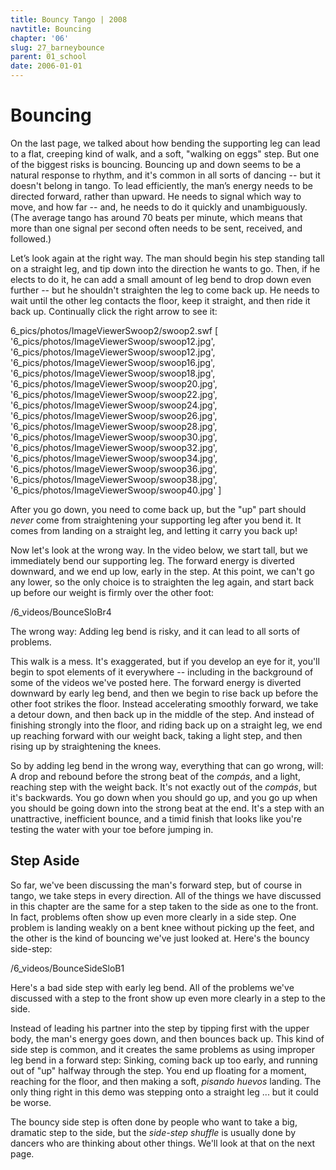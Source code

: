```yaml
---
title: Bouncy Tango | 2008
navtitle: Bouncing
chapter: '06'
slug: 27_barneybounce
parent: 01_school
date: 2006-01-01
---
```


# Bouncing

On the last page, we talked about how bending the supporting leg can lead to a flat, creeping kind of walk, and a soft, "walking on eggs" step. But one of the biggest risks is bouncing. Bouncing up and down seems to be a natural response to rhythm, and it's common in all sorts of dancing -- but it doesn't belong in tango. To lead efficiently, the man’s energy needs to be directed forward, rather than upward. He needs to signal which way to move, and how far -- and, he needs to do it quickly and unambiguously. (The average tango has around 70 beats per minute, which means that more than one signal per second often needs to be sent, received, and followed.)

Let’s look again at the right way. The man should begin his step standing tall on a straight leg, and tip down into the direction he wants to go. Then, if he elects to do it, he can add a small amount of leg bend to drop down even further -- but he shouldn't straighten the leg to come back up. He needs to wait until the other leg contacts the floor, keep it straight, and then ride it back up. Continually click the right arrow to see it:

6_pics/photos/ImageViewerSwoop2/swoop2.swf
[
  '6_pics/photos/ImageViewerSwoop/swoop12.jpg',
  '6_pics/photos/ImageViewerSwoop/swoop12.jpg',
  '6_pics/photos/ImageViewerSwoop/swoop16.jpg',
  '6_pics/photos/ImageViewerSwoop/swoop18.jpg',
  '6_pics/photos/ImageViewerSwoop/swoop20.jpg',
  '6_pics/photos/ImageViewerSwoop/swoop22.jpg',
  '6_pics/photos/ImageViewerSwoop/swoop24.jpg',
  '6_pics/photos/ImageViewerSwoop/swoop26.jpg',
  '6_pics/photos/ImageViewerSwoop/swoop28.jpg',
  '6_pics/photos/ImageViewerSwoop/swoop30.jpg',
  '6_pics/photos/ImageViewerSwoop/swoop32.jpg',
  '6_pics/photos/ImageViewerSwoop/swoop34.jpg',
  '6_pics/photos/ImageViewerSwoop/swoop36.jpg',
  '6_pics/photos/ImageViewerSwoop/swoop38.jpg',
  '6_pics/photos/ImageViewerSwoop/swoop40.jpg'
]

After you go down, you need to come back up, but the "up" part should _never_ come from straightening your supporting leg after you bend it. It comes from landing on a straight leg, and letting it carry you back up!

Now let's look at the wrong way. In the video below, we start tall, but we immediately bend our supporting leg. The forward energy is diverted downward, and we end up low, early in the step. At this point, we can't go any lower, so the only choice is to straighten the leg again, and start back up before our weight is firmly over the other foot:

/6_videos/BounceSloBr4

The wrong way:  Adding leg bend is risky, and it can lead to all sorts of problems.

This walk is a mess. It's exaggerated, but if you develop an eye for it, you'll begin to spot elements of it everywhere -- including in the background of some of the videos we've posted here. The forward energy is diverted downward by early leg bend, and then we begin to rise back up before the other foot strikes the floor. Instead accelerating smoothly forward, we take a detour down, and then back up in the middle of the step. And instead of finishing strongly into the floor, and riding back up on a straight leg, we end up reaching forward with our weight back, taking a light step, and then rising up by straightening the knees.

So by adding leg bend in the wrong way, everything that can go wrong, will:  A drop and rebound before the strong beat of the _compás_, and a light, reaching step with the weight back. It's not exactly out of the _compás_, but it's backwards. You go down when you should go up, and you go up when you should be going down into the strong beat at the end. It's a step with an unattractive, inefficient bounce, and a timid finish that looks like you're testing the water with your toe before jumping in.

## Step Aside

So far, we've been discussing the man's forward step, but of course in tango, we take steps in every direction. All of the things we have discussed in this chapter are the same for a step taken to the side as one to the front. In fact, problems often show up even more clearly in a side step. One problem is landing weakly on a bent knee without picking up the feet, and the other is the kind of bouncing we've just looked at. Here's the bouncy side-step:

/6_videos/BounceSideSloB1

Here's a bad side step with early leg bend. All of the problems we've discussed
with a step to the front show up even more clearly in a step to the side.

Instead of leading his partner into the step by tipping first with the upper body, the man's energy goes down, and then bounces back up. This kind of side step is common, and it creates the same problems as using improper leg bend in a forward step: Sinking, coming back up too early, and running out of "up" halfway through the step. You end up floating for a moment, reaching for the floor, and then making a soft, _pisando huevos_ landing. The only thing right in this demo was stepping onto a straight leg ... but it could be worse.

The bouncy side step is often done by people who want to take a big, dramatic step to the side, but the _side-step shuffle_ is usually done by dancers who are thinking about other things. We'll look at that on the next page.
